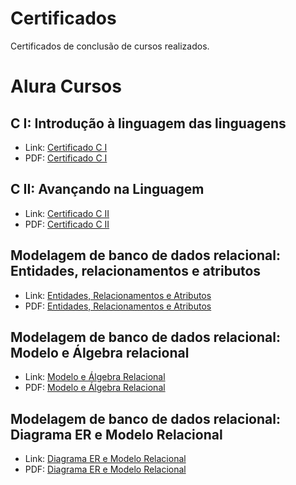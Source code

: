 # Certificados
Certificados de conclusão de cursos realizados.

# Alura Cursos

## C I: Introdução à linguagem das linguagens

- Link: [Certificado C I](https://cursos.alura.com.br/certificate/29ceaf6e-e73b-4f5f-bf5b-6b67a522a350)
- PDF: [Certificado C I](https://github.com/dario-gms/Certificados/files/8111337/Certificado.C.I.pdf)

## C II: Avançando na Linguagem

- Link: [Certificado C II](https://cursos.alura.com.br/certificate/c7af847e-db45-46e8-9952-64af2da6adbc)
- PDF: [Certificado C II](https://github.com/dario-gms/Certificados/files/8111368/Certificado.C.II.pdf)

## Modelagem de banco de dados relacional: Entidades, relacionamentos e atributos

- Link: [Entidades, Relacionamentos e Atributos](https://cursos.alura.com.br/certificate/32965d3a-8016-4f68-b699-f70f6981d246) 
- PDF: [Entidades, Relacionamentos e Atributos](https://github.com/dario-gms/Certificados/files/8111410/Modelagem.de.dados.I.pdf)

## Modelagem de banco de dados relacional: Modelo e Álgebra relacional

- Link: [Modelo e Álgebra Relacional](https://cursos.alura.com.br/certificate/07bc3ea1-7243-45bc-8e87-81f8e6dc25e1)
- PDF: [Modelo e Álgebra Relacional](https://github.com/dario-gms/Certificados/files/8179656/Algebra.Relacional.pdf)

## Modelagem de banco de dados relacional: Diagrama ER e Modelo Relacional

- Link: [Diagrama ER e Modelo Relacional](https://cursos.alura.com.br/certificate/90feba95-75b0-40d2-8642-b8ba88df69a8)
- PDF: [Diagrama ER e Modelo Relacional](https://github.com/dario-gms/Certificados/files/8224167/Diagrama.ER.e.Modelo.Relacional.pdf)
